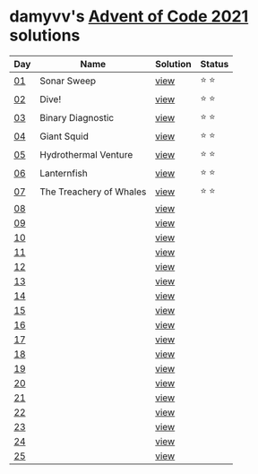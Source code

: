 # damyvv's [Advent of Code 2021](https://adventofcode.com/2021) solutions

|Day|Name|Solution|Status|
|---|---|---|---|
|[01](https://adventofcode.com/2021/day/1)|Sonar Sweep|[view](solutions/day01.rb)|⭐ ⭐|
|[02](https://adventofcode.com/2021/day/2)|Dive!|[view](solutions/day02.rb)|⭐ ⭐|
|[03](https://adventofcode.com/2021/day/3)|Binary Diagnostic|[view](solutions/day03.rb)|⭐ ⭐|
|[04](https://adventofcode.com/2021/day/4)|Giant Squid|[view](solutions/day04.rb)|⭐ ⭐|
|[05](https://adventofcode.com/2021/day/5)|Hydrothermal Venture|[view](solutions/day05.rb)|⭐ ⭐|
|[06](https://adventofcode.com/2021/day/6)|Lanternfish|[view](solutions/day06.rb)|⭐ ⭐|
|[07](https://adventofcode.com/2021/day/7)|The Treachery of Whales|[view](solutions/day07.rb)|⭐ ⭐|
|[08](https://adventofcode.com/2021/day/8)||[view](solutions/day08.rb)||
|[09](https://adventofcode.com/2021/day/9)||[view](solutions/day09.rb)||
|[10](https://adventofcode.com/2021/day/10)||[view](solutions/day10.rb)||
|[11](https://adventofcode.com/2021/day/11)||[view](solutions/day11.rb)||
|[12](https://adventofcode.com/2021/day/12)||[view](solutions/day12.rb)||
|[13](https://adventofcode.com/2021/day/13)||[view](solutions/day13.rb)||
|[14](https://adventofcode.com/2021/day/14)||[view](solutions/day14.rb)||
|[15](https://adventofcode.com/2021/day/15)||[view](solutions/day15.rb)||
|[16](https://adventofcode.com/2021/day/16)||[view](solutions/day16.rb)||
|[17](https://adventofcode.com/2021/day/17)||[view](solutions/day17.rb)||
|[18](https://adventofcode.com/2021/day/18)||[view](solutions/day18.rb)||
|[19](https://adventofcode.com/2021/day/19)||[view](solutions/day19.rb)||
|[20](https://adventofcode.com/2021/day/20)||[view](solutions/day20.rb)||
|[21](https://adventofcode.com/2021/day/21)||[view](solutions/day21.rb)||
|[22](https://adventofcode.com/2021/day/22)||[view](solutions/day22.rb)||
|[23](https://adventofcode.com/2021/day/23)||[view](solutions/day23.rb)||
|[24](https://adventofcode.com/2021/day/24)||[view](solutions/day24.rb)||
|[25](https://adventofcode.com/2021/day/25)||[view](solutions/day25.rb)||
